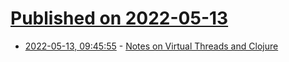 # [Published on 2022-05-13](index.md)

* [2022-05-13, 09:45:55](https://news.ycombinator.com/item?id=31365224) - [Notes on Virtual Threads and Clojure](https://ales.rocks/notes-on-virtual-threads-and-clojure)
